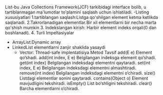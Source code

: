 List-bu Java Collections Framework(JCF) tarkibidagi  interface bolib, u tartiblanmagan ma'lumotlar to'plamini saqlash uchun ishlatiladi.
-Listing xususiyatlari
1.tartiblangan saqlash:Listga qo'shilgan element ketma ketlikda saqlanadi.
2.Takrorlanadigan elementlar.Bir xil elementlarni bir necha marta qo'shish mumkin
3. Indekslangan kirish: Harbir element indeks orqali(0 dan boshlanadi).
4. Turli Impeltasiyalar
   - ArrayList:Dynamic array
   - LinkedList elementlarni zanjir shaklida yasaydi
     - Vector: Thread-safe implentatisiya
       Metod	Tavsif
       add(E e)	Element qo‘shadi.
       add(int index, E e)	Belgilangan indeksga element qo‘shadi.
       get(int index)	Belgilangan indeksdagi elementni qaytaradi.
       set(int index, E e)	Belgilangan indeksdagi elementni almashtiradi.
       remove(int index)	Belgilangan indeksdagi elementni o‘chiradi.
       size()	Listdagi elementlar sonini qaytaradi.
       contains(Object o)	Element mavjudligini tekshiradi.
       isEmpty()	List bo‘shligini tekshiradi.
       clear()	Barcha elementlarni o‘chiradi.